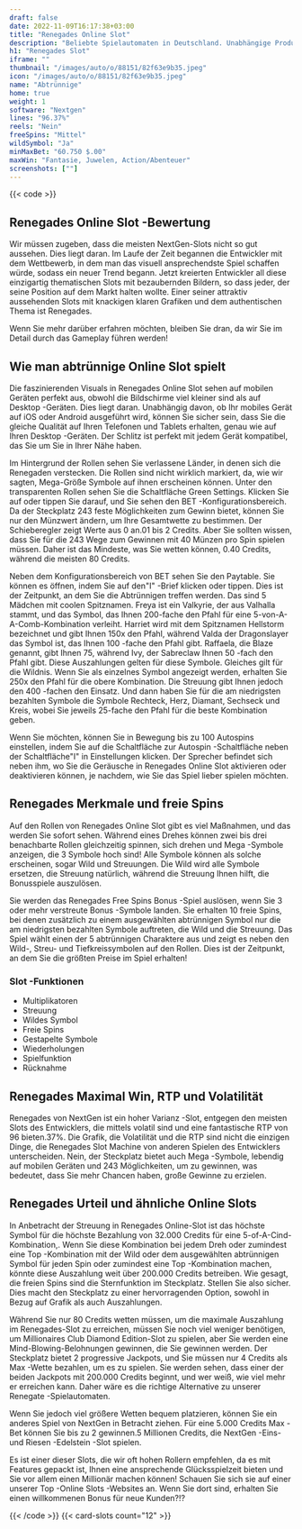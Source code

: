 ```yaml
---
draft: false
date: 2022-11-09T16:17:38+03:00
title: "Renegades Online Slot"
description: "Beliebte Spielautomaten in Deutschland. Unabhängige Produktbewertungen und exklusive Anmeldeangebote. Jetzt spielen!"
h1: "Renegades Slot"
iframe: ""
thumbnail: "/images/auto/o/88151/82f63e9b35.jpeg"
icon: "/images/auto/o/88151/82f63e9b35.jpeg"
name: "Abtrünnige"
home: true
weight: 1
software: "Nextgen"
lines: "96.37%"
reels: "Nein"
freeSpins: "Mittel"
wildSymbol: "Ja"
minMaxBet: "60.750 $.00"
maxWin: "Fantasie, Juwelen, Action/Abenteuer"
screenshots: [""]
---
```


{{< code >}}<h2>Renegades Online Slot -Bewertung</h2><p>Wir müssen zugeben, dass die meisten NextGen-Slots nicht so gut aussehen. Dies liegt daran. Im Laufe der Zeit begannen die Entwickler mit dem Wettbewerb, in dem man das visuell ansprechendste Spiel schaffen würde, sodass ein neuer Trend begann. Jetzt kreierten Entwickler all diese einzigartig thematischen Slots mit bezaubernden Bildern, so dass jeder, der seine Position auf dem Markt halten wollte. Einer seiner attraktiv aussehenden Slots mit knackigen klaren Grafiken und dem authentischen Thema ist Renegades.</p><p>Wenn Sie mehr darüber erfahren möchten, bleiben Sie dran, da wir Sie im Detail durch das Gameplay führen werden!</p><h2>Wie man abtrünnige Online Slot spielt</h2><p>Die faszinierenden Visuals in Renegades Online Slot sehen auf mobilen Geräten perfekt aus, obwohl die Bildschirme viel kleiner sind als auf Desktop -Geräten. Dies liegt daran. Unabhängig davon, ob Ihr mobiles Gerät auf iOS oder Android ausgeführt wird, können Sie sicher sein, dass Sie die gleiche Qualität auf Ihren Telefonen und Tablets erhalten, genau wie auf Ihren Desktop -Geräten. Der Schlitz ist perfekt mit jedem Gerät kompatibel, das Sie um Sie in Ihrer Nähe haben.</p><p>Im Hintergrund der Rollen sehen Sie verlassene Länder, in denen sich die Renegaden verstecken. Die Rollen sind nicht wirklich markiert, da, wie wir sagten, Mega-Größe Symbole auf ihnen erscheinen können. Unter den transparenten Rollen sehen Sie die Schaltfläche Green Settings. Klicken Sie auf oder tippen Sie darauf, und Sie sehen den BET -Konfigurationsbereich. Da der Steckplatz 243 feste Möglichkeiten zum Gewinn bietet, können Sie nur den Münzwert ändern, um Ihre Gesamtwette zu bestimmen. Der Schieberegler zeigt Werte aus 0 an.01 bis 2 Credits. Aber Sie sollten wissen, dass Sie für die 243 Wege zum Gewinnen mit 40 Münzen pro Spin spielen müssen. Daher ist das Mindeste, was Sie wetten können, 0.40 Credits, während die meisten 80 Credits.</p><p>Neben dem Konfigurationsbereich von BET sehen Sie den Paytable. Sie können es öffnen, indem Sie auf den"I" -Brief klicken oder tippen. Dies ist der Zeitpunkt, an dem Sie die Abtrünnigen treffen werden. Das sind 5 Mädchen mit coolen Spitznamen. Freya ist ein Valkyrie, der aus Valhalla stammt, und das Symbol, das Ihnen 200-fache den Pfahl für eine 5-von-A-A-Comb-Kombination verleiht. Harriet wird mit dem Spitznamen Hellstorm bezeichnet und gibt Ihnen 150x den Pfahl, während Valda der Dragonslayer das Symbol ist, das Ihnen 100 -fache den Pfahl gibt. Raffaela, die Blaze genannt, gibt Ihnen 75, während Ivy, der Sabreclaw Ihnen 50 -fach den Pfahl gibt. Diese Auszahlungen gelten für diese Symbole. Gleiches gilt für die Wildnis. Wenn Sie als einzelnes Symbol angezeigt werden, erhalten Sie 250x den Pfahl für die obere Kombination. Die Streuung gibt Ihnen jedoch den 400 -fachen den Einsatz. Und dann haben Sie für die am niedrigsten bezahlten Symbole die Symbole Rechteck, Herz, Diamant, Sechseck und Kreis, wobei Sie jeweils 25-fache den Pfahl für die beste Kombination geben.</p><p>Wenn Sie möchten, können Sie in Bewegung bis zu 100 Autospins einstellen, indem Sie auf die Schaltfläche zur Autospin -Schaltfläche neben der Schaltfläche"I" in Einstellungen klicken. Der Sprecher befindet sich neben ihm, wo Sie die Geräusche in Renegades Online Slot aktivieren oder deaktivieren können, je nachdem, wie Sie das Spiel lieber spielen möchten.</p><h2>Renegades Merkmale und freie Spins</h2><p>Auf den Rollen von Renegades Online Slot gibt es viel Maßnahmen, und das werden Sie sofort sehen. Während eines Drehes können zwei bis drei benachbarte Rollen gleichzeitig spinnen, sich drehen und Mega -Symbole anzeigen, die 3 Symbole hoch sind! Alle Symbole können als solche erscheinen, sogar Wild und Streuungen. Die Wild wird alle Symbole ersetzen, die Streuung natürlich, während die Streuung Ihnen hilft, die Bonusspiele auszulösen.</p><p>Sie werden das Renegades Free Spins Bonus -Spiel auslösen, wenn Sie 3 oder mehr verstreute Bonus -Symbole landen. Sie erhalten 10 freie Spins, bei denen zusätzlich zu einem ausgewählten abtrünnigen Symbol nur die am niedrigsten bezahlten Symbole auftreten, die Wild und die Streuung. Das Spiel wählt einen der 5 abtrünnigen Charaktere aus und zeigt es neben den Wild-, Streu- und Tiefkreissymbolen auf den Rollen. Dies ist der Zeitpunkt, an dem Sie die größten Preise im Spiel erhalten!</p><h3>
Slot -Funktionen</h3><ul>
<li></span>
Multiplikatoren</li>
<li></span>
Streuung</li>
<li></span>
Wildes Symbol</li>
<li></span>
Freie Spins</li>
<li></span>
Gestapelte Symbole</li>
<li></span>
Wiederholungen</li>
<li></span>
Spielfunktion</li>
<li></span>
Rücknahme</li></ul><h2>Renegades Maximal Win, RTP und Volatilität</h2><p>Renegades von NextGen ist ein hoher Varianz -Slot, entgegen den meisten Slots des Entwicklers, die mittels volatil sind und eine fantastische RTP von 96 bieten.37%. Die Grafik, die Volatilität und die RTP sind nicht die einzigen Dinge, die Renegades Slot Machine von anderen Spielen des Entwicklers unterscheiden. Nein, der Steckplatz bietet auch Mega -Symbole, lebendig auf mobilen Geräten und 243 Möglichkeiten, um zu gewinnen, was bedeutet, dass Sie mehr Chancen haben, große Gewinne zu erzielen.</p><h2>Renegades Urteil und ähnliche Online Slots</h2><p>In Anbetracht der Streuung in Renegades Online-Slot ist das höchste Symbol für die höchste Bezahlung von 32.000 Credits für eine 5-of-A-Cind-Kombination,. Wenn Sie diese Kombination bei jedem Dreh oder zumindest eine Top -Kombination mit der Wild oder dem ausgewählten abtrünnigen Symbol für jeden Spin oder zumindest eine Top -Kombination machen, könnte diese Auszahlung weit über 200.000 Credits betreiben. Wie gesagt, die freien Spins sind die Sternfunktion im Steckplatz. Stellen Sie also sicher. Dies macht den Steckplatz zu einer hervorragenden Option, sowohl in Bezug auf Grafik als auch Auszahlungen.</p><p>Während Sie nur 80 Credits wetten müssen, um die maximale Auszahlung im Renegades-Slot zu erreichen, müssen Sie noch viel weniger benötigen, um Millionaires Club Diamond Edition-Slot zu spielen, aber Sie werden eine Mind-Blowing-Belohnungen gewinnen, die Sie gewinnen werden. Der Steckplatz bietet 2 progressive Jackpots, und Sie müssen nur 4 Credits als Max -Wette bezahlen, um es zu spielen. Sie werden sehen, dass einer der beiden Jackpots mit 200.000 Credits beginnt, und wer weiß, wie viel mehr er erreichen kann. Daher wäre es die richtige Alternative zu unserer Renegate -Spielautomaten.</p><p>Wenn Sie jedoch viel größere Wetten bequem platzieren, können Sie ein anderes Spiel von NextGen in Betracht ziehen. Für eine 5.000 Credits Max -Bet können Sie bis zu 2 gewinnen.5 Millionen Credits, die NextGen -Eins- und Riesen -Edelstein -Slot spielen.</p><p>Es ist einer dieser Slots, die wir oft hohen Rollern empfehlen, da es mit Features gepackt ist, Ihnen eine ansprechende Glücksspielzeit bieten und Sie vor allem einen Millionär machen können! Schauen Sie sich sie auf einer unserer Top -Online Slots -Websites an. Wenn Sie dort sind, erhalten Sie einen willkommenen Bonus für neue Kunden?!?</p>{{< /code >}}
 {{< card-slots count="12" >}}